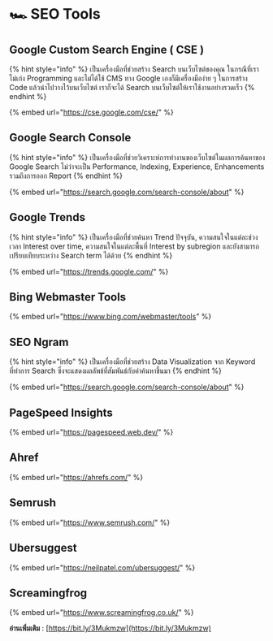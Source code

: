 # 🏎 SEO Tools

## **Google Custom Search Engine ( CSE )**

{% hint style="info" %}
เป็นเครื่องมือที่ช่วยสร้าง Search บนเว็บไซต์ของคุณ ในกรณีที่เราไม่เก่ง Programming และไม่ได้ใช้ CMS ทาง Google เองก็มีเครื่องมือง่าย ๆ ในการสร้าง Code แล้วนำไปวางไว้บนเว็บไซต์ เราก็จะได้ Search บนเว็บไซต์ให้เราใช้งานอย่างรวดเร็ว
{% endhint %}

{% embed url="https://cse.google.com/cse/" %}

## **Google Search Console**

{% hint style="info" %}
เป็นเครื่องมือที่ช่วยวิเคราะห์การทำงานของเว็บไซต์ในผลการค้นหาของ Google Search ไม่ว่าจะเป็น Performance, Indexing, Experience, Enhancements รวมถึงการออก Report
{% endhint %}

{% embed url="https://search.google.com/search-console/about" %}

## Google Trends

{% hint style="info" %}
เป็นเครื่องมือที่ช่วยค้นหา Trend ปัจจุบัน, ความสนใจในแต่ละช่วงเวลา Interest over time, ความสนใจในแต่ละพื้นที่ Interest by subregion และยังสามารถเปรียบเทียบระหว่าง Search term ได้ด้วย
{% endhint %}

{% embed url="https://trends.google.com/" %}

## Bing Webmaster Tools

{% embed url="https://www.bing.com/webmaster/tools" %}

## **SEO Ngram**

{% hint style="info" %}
เป็นเครื่องมือที่ช่วยสร้าง Data Visualization จาก Keyword ที่ทำการ Search ซึ่งจะแสดงผลลัพธ์ที่สัมพันธ์กับคำค้นหาขึ้นมา
{% endhint %}

{% embed url="https://search.google.com/search-console/about" %}

## PageSpeed Insights

{% embed url="https://pagespeed.web.dev/" %}

## **Ahref**

{% embed url="https://ahrefs.com/" %}

## Semrush

{% embed url="https://www.semrush.com/" %}

## Ubersuggest

{% embed url="https://neilpatel.com/ubersuggest/" %}

## Screamingfrog

{% embed url="https://www.screamingfrog.co.uk/" %}

**อ่านเพิ่มเติม** : [https://bit.ly/3Mukmzw](https://bit.ly/3Mukmzw)

